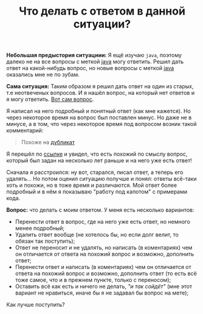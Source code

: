﻿---
title: "Что делать с ответом в данной ситуации?"
se.owner.user_id: 532877
se.owner.display_name: "Зонтик"
se.owner.link: "https://ru.meta.stackoverflow.com/users/532877/%d0%97%d0%be%d0%bd%d1%82%d0%b8%d0%ba"
se.link: "https://ru.meta.stackoverflow.com/questions/12476/%d0%a7%d1%82%d0%be-%d0%b4%d0%b5%d0%bb%d0%b0%d1%82%d1%8c-%d1%81-%d0%be%d1%82%d0%b2%d0%b5%d1%82%d0%be%d0%bc-%d0%b2-%d0%b4%d0%b0%d0%bd%d0%bd%d0%be%d0%b9-%d1%81%d0%b8%d1%82%d1%83%d0%b0%d1%86%d0%b8%d0%b8"
se.question_id: 12476
se.post_type: question
---
<p><strong>Небольшая предыстория ситуациии:</strong> Я ещё изучаю <code>java</code>, поэтому далеко не на все вопросы с меткой <a href="https://ru.stackoverflow.com/questions/tagged/java" class="post-tag" title="показать вопросы с меткой [java]" aria-label="показать вопросы с меткой [java]" rel="tag" aria-labelledby="tag-java-tooltip-container">java</a> могу ответить. Решил дать ответ на какой-нибудь вопрос, но новые вопросы с меткой <a href="https://ru.stackoverflow.com/questions/tagged/java" class="post-tag" title="показать вопросы с меткой [java]" aria-label="показать вопросы с меткой [java]" rel="tag" aria-labelledby="tag-java-tooltip-container">java</a> оказались мне не по зубам.</p>
<p><strong>Сама ситуация:</strong> Таким образом я решил дать ответ на один из старых, т.е неотвеченых вопросов. И я нашёл вопрос, на который нет ответов и я могу ответить. <a href="https://ru.stackoverflow.com/questions/1320034/%d0%9c%d0%be%d0%b6%d0%bd%d0%be-%d0%bb%d0%b8-%d1%81%d0%be%d0%b7%d0%b4%d0%b0%d1%82%d1%8c-%d1%8d%d0%ba%d0%b7%d0%b5%d0%bc%d0%bf%d0%bb%d1%8f%d1%80-%d0%b0%d0%b1%d1%81%d1%82%d1%80%d0%b0%d0%ba%d1%82%d0%bd%d0%be%d0%b3%d0%be-%d0%ba%d0%bb%d0%b0%d1%81%d1%81%d0%b0-%d1%81-%d0%bf%d0%be%d0%bc%d0%be%d1%89%d1%8c%d1%8e-%d0%b0%d0%bd%d0%be%d0%bd%d0%b8%d0%bc%d0%bd%d0%be%d0%b3%d0%be-%d0%ba%d0%bb%d0%b0%d1%81%d1%81%d0%b0/1505052#1505052">Вот сам вопрос</a>.</p>
<p>Я написал на него подробный и понятный ответ (как мне кажется). Но через некоторое время на вопрос был поставлен минус. Но даже не в минусе, а в том, что через некоторое время под вопросом возник такой комментарий:</p>
<blockquote>
<p>Похоже на <a href="https://ru.stackoverflow.com/questions/610430/%d0%92%d0%be%d0%bf%d1%80%d0%be%d1%81-%d0%bf%d0%be-%d0%b0%d0%b1%d1%81%d1%82%d1%80%d0%b0%d0%ba%d1%82%d0%bd%d1%8b%d0%bc-%d0%ba%d0%bb%d0%b0%d1%81%d1%81%d0%b0%d0%bc/610439#610439">дубликат</a></p>
</blockquote>
<p>Я перешёл по <a href="https://ru.stackoverflow.com/questions/610430/%d0%92%d0%be%d0%bf%d1%80%d0%be%d1%81-%d0%bf%d0%be-%d0%b0%d0%b1%d1%81%d1%82%d1%80%d0%b0%d0%ba%d1%82%d0%bd%d1%8b%d0%bc-%d0%ba%d0%bb%d0%b0%d1%81%d1%81%d0%b0%d0%bc/610439#610439">ссылке</a> и увидел, что есть похожий по смыслу вопрос, который был задан на несколько лет раньше и на него уже есть ответ!</p>
<p>Сначала я расстроился: ну вот, старался, писал ответ, а теперь его удалять... Но потом оценил ситуацию получше и понял: ответы всё-таки хоть и похожи, но в тоже время и различаются. Мой ответ более подробный и в нём я показываю &quot;работу  под капотом&quot; с примерами кода.</p>
<p><strong>Вопрос:</strong> что делать с моим ответом. У меня есть несколько вариантов:</p>
<ul>
<li>Перенести ответ в вопрос, где на него уже есть ответ, но немного менее подробный;</li>
<li>Удалить ответ вообще (не хотелось бы, но если долг велит, то обязан так поступить);</li>
<li>Ответ не переносит и не удалять, но написать (в коментариях) чем он отличается от ответа на похожий вопрос и возможно, дополнить ответ;</li>
<li>Перенести ответ и написать (в коментариях) чем он отличается от ответа на похожий вопрос и возможно, дополнить ответ (то есть всё тоже самое, что и в прежнем пункте, только с переносом);</li>
<li>Оставить всё как есть и ничего не делать, <em>&quot;и так сойдёт&quot;</em> (мне этот вариант не нравиться, иначе бы я не задавал бы вопрос на мете);</li>
</ul>
<p>Как лучше поступить?</p>
